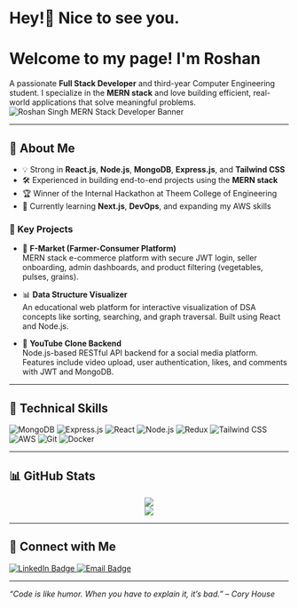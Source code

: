 # Hey!👋 Nice to see you.
# Welcome to my page! I'm Roshan

A passionate **Full Stack Developer** and third-year Computer Engineering student. I specialize in the **MERN stack** and love building efficient, real-world applications that solve meaningful problems.
<img src="https://readme-hero.vercel.app/api?name=Roshan%20Singh&title=MERN%20Stack%20Developer&desc=Crafting%20Web%20Experiences%20with%20Node%20+%20React%20+%20MongoDB&font=Fira%20Code" alt="Roshan Singh MERN Stack Developer Banner" />

---

## 🚀 About Me

- 💡 Strong in **React.js**, **Node.js**, **MongoDB**, **Express.js**, and **Tailwind CSS**
- 🛠️ Experienced in building end-to-end projects using the **MERN stack**
- 🏆 Winner of the Internal Hackathon at Theem College of Engineering
- 🌱 Currently learning **Next.js**, **DevOps**, and expanding my AWS skills

### 🧩 Key Projects

- 🛒 **F-Market (Farmer-Consumer Platform)**  
  MERN stack e-commerce platform with secure JWT login, seller onboarding, admin dashboards, and product filtering (vegetables, pulses, grains).

- 📊 **Data Structure Visualizer**  
  An educational web platform for interactive visualization of DSA concepts like sorting, searching, and graph traversal. Built using React and Node.js.

- 🎥 **YouTube Clone Backend**  
  Node.js-based RESTful API backend for a social media platform. Features include video upload, user authentication, likes, and comments with JWT and MongoDB.

---

## 🧠 Technical Skills

![MongoDB](https://img.shields.io/badge/-MongoDB-4ea94b?style=for-the-badge&logo=mongodb&logoColor=white)
![Express.js](https://img.shields.io/badge/-Express.js-000000?style=for-the-badge&logo=express&logoColor=white)
![React](https://img.shields.io/badge/-React-61DAFB?style=for-the-badge&logo=react&logoColor=black)
![Node.js](https://img.shields.io/badge/-Node.js-339933?style=for-the-badge&logo=node.js&logoColor=white)
![Redux](https://img.shields.io/badge/-Redux-764ABC?style=for-the-badge&logo=redux&logoColor=white)
![Tailwind CSS](https://img.shields.io/badge/-TailwindCSS-38B2AC?style=for-the-badge&logo=tailwind-css&logoColor=white)
![AWS](https://img.shields.io/badge/-AWS-232F3E?style=for-the-badge&logo=amazon-aws&logoColor=white)
![Git](https://img.shields.io/badge/-Git-F05032?style=for-the-badge&logo=git&logoColor=white)
![Docker](https://img.shields.io/badge/-Docker-2496ED?style=for-the-badge&logo=docker&logoColor=white)

---

## 📊 GitHub Stats

<p align="center">
  <img src="https://github-readme-stats.vercel.app/api?username=Roshan-Singh-06&show_icons=true&theme=react&hide_border=true" />
  <br />
  <img src="https://github-readme-streak-stats.herokuapp.com/?user=Roshan-Singh-06&theme=react&hide_border=true" />
</p>

---

## 🤝 Connect with Me

<p align="left">
  <a href="https://www.linkedin.com/in/roshan-singh-0602/" target="_blank">
    <img src="https://img.shields.io/badge/-Roshan%20Singh-blue?style=for-the-badge&logo=Linkedin&logoColor=white" alt="LinkedIn Badge"/>
  </a>
  <a href="mailto:singh06xyz@gmail.com" target="_blank">
    <img src="https://img.shields.io/badge/-singh06xyz@gmail.com-c14438?style=for-the-badge&logo=Gmail&logoColor=white" alt="Email Badge"/>
  </a>
</p>

---

*“Code is like humor. When you have to explain it, it’s bad.” – Cory House*
